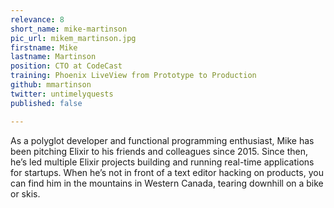 ```yaml
---
relevance: 8
short_name: mike-martinson
pic_url: mikem_martinson.jpg
firstname: Mike
lastname: Martinson
position: CTO at CodeCast
training: Phoenix LiveView from Prototype to Production
github: mmartinson
twitter: untimelyquests
published: false

---
```

<p>As a polyglot developer and functional programming enthusiast, Mike has been pitching Elixir to his friends and colleagues since 2015. Since then, he’s led multiple Elixir projects building and running real-time applications for startups. When he’s not in front of a text editor hacking on products, you can find him in the mountains in Western Canada, tearing downhill on a bike or skis.</p>